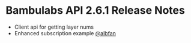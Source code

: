 Bambulabs API 2.6.1 Release Notes
=================================

* Client api for getting layer nums
* Enhanced subscription example [@albfan](https://github.com/albfan)
